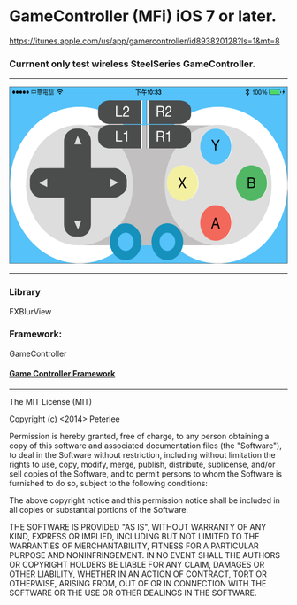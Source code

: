 <h1>GameController (MFi) iOS 7 or later.</h1>

<a href="https://itunes.apple.com/us/app/gamercontroller/id893820128?ls=1&mt=8">https://itunes.apple.com/us/app/gamercontroller/id893820128?ls=1&mt=8</a>

<h3>Currnent only test wireless SteelSeries GameController.</h3>

<hr>
<img src="screen.png" height=320>


<hr>

<h3>Library</h3>
     FXBlurView
   
<h3>Framework:</h3>
    GameController
    
<h4><a href="https://developer.apple.com/Library/ios/documentation/GameController/Reference/GameController_RefColl/_index.html">Game Controller Framework</a></h4>

<hr>

The MIT License (MIT)

Copyright (c) <2014>  Peterlee

Permission is hereby granted, free of charge, to any person obtaining a copy
of this software and associated documentation files (the "Software"), to deal
in the Software without restriction, including without limitation the rights
to use, copy, modify, merge, publish, distribute, sublicense, and/or sell
copies of the Software, and to permit persons to whom the Software is
furnished to do so, subject to the following conditions:

The above copyright notice and this permission notice shall be included in
all copies or substantial portions of the Software.

THE SOFTWARE IS PROVIDED "AS IS", WITHOUT WARRANTY OF ANY KIND, EXPRESS OR
IMPLIED, INCLUDING BUT NOT LIMITED TO THE WARRANTIES OF MERCHANTABILITY,
FITNESS FOR A PARTICULAR PURPOSE AND NONINFRINGEMENT. IN NO EVENT SHALL THE
AUTHORS OR COPYRIGHT HOLDERS BE LIABLE FOR ANY CLAIM, DAMAGES OR OTHER
LIABILITY, WHETHER IN AN ACTION OF CONTRACT, TORT OR OTHERWISE, ARISING FROM,
OUT OF OR IN CONNECTION WITH THE SOFTWARE OR THE USE OR OTHER DEALINGS IN
THE SOFTWARE.